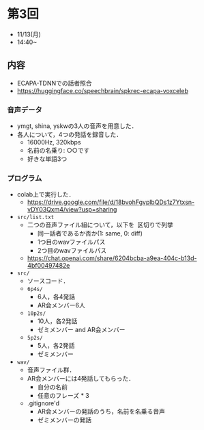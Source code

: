 # 第3回
- 11/13(月)
- 14:40~
## 内容
- ECAPA-TDNNでの話者照合
- https://huggingface.co/speechbrain/spkrec-ecapa-voxceleb
### 音声データ
- ymgt, shina, yskwの3人の音声を用意した．
- 各人について，4つの発話を録音した．
  - 16000Hz, 320kbps
  - 名前の名乗り: ○○です
  - 好きな単語3つ
### プログラム
- colab上で実行した．
  - https://drive.google.com/file/d/18bvohFgvplbQDs1z7Ytxsn-vDY03Qxm4/view?usp=sharing
- `src/list.txt`
  - 二つの音声ファイル組について，以下を` `区切りで列挙
    - 同一話者であるか否か(1: same, 0: diff)
    - 1つ目のwavファイルパス
    - 2つ目のwavファイルパス
  - https://chat.openai.com/share/6204bcba-a9ea-404c-b13d-4bf00497482e
- `src/`
  - ソースコード．
  - `6p4s/`
    - 6人，各4発話
    - AR会メンバー6人
  - `10p2s/`
    - 10人，各2発話
    - ゼミメンバー and AR会メンバー
  - `5p2s/`
    - 5人，各2発話
    - ゼミメンバー
- `wav/`
  - 音声ファイル群．
  - AR会メンバーには4発話してもらった．
    - 自分の名前
    - 任意のフレーズ * 3
  - .gitignore'd
    - AR会メンバーの発話のうち，名前を名乗る音声
    - ゼミメンバーの発話